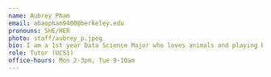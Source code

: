 ```yaml
---
name: Aubrey Pham
email: abaopham9400@berkeley.edu
pronouns: SHE/HER
photo: staff/aubrey_p.jpeg
bio: I am a 1st year Data Science Major who loves animals and playing board games.
role: Tutor (UCS1)
office-hours: Mon 2-3pm, Tue 9-10am
---
```


